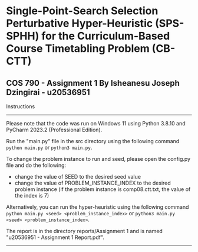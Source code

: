 # Single-Point-Search Selection Perturbative Hyper-Heuristic (SPS-SPHH) for the Curriculum-Based Course Timetabling Problem (CB-CTT)

COS 790 - Assignment 1 By Isheanesu Joseph Dzingirai - u20536951
---

Instructions

---

Please note that the code was run on Windows 11 using Python 3.8.10 and PyCharm 2023.2 (Professional Edition).

Run the "main.py" file in the src directory using the following command `python main.py` or `python3 main.py`.

To change the problem instance to run and seed, please open the config.py file and do the following:
- change the value of SEED to the desired seed value
- change the value of PROBLEM_INSTANCE_INDEX to the desired problem instance (if the problem instance is comp08.ctt.txt, the value of the index is 7)

Alternatively, you can run the hyper-heuristic using the following command `python main.py <seed> <problem_instance_index>` or `python3 main.py <seed> <problem_instance_index>`.

The report is in the directory reports/Assignment 1 and is named "u20536951 - Assignment 1 Report.pdf".

---